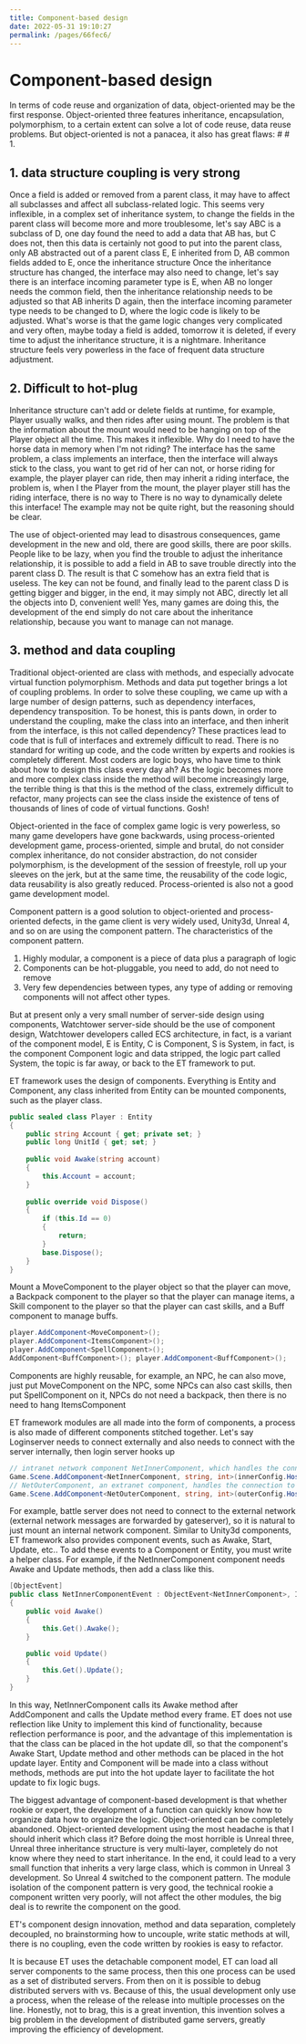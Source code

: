 ```yaml
---
title: Component-based design
date: 2022-05-31 19:10:27
permalink: /pages/66fec6/
---
```

# Component-based design

In terms of code reuse and organization of data, object-oriented may be the first response. Object-oriented three features inheritance, encapsulation, polymorphism, to a certain extent can solve a lot of code reuse, data reuse problems. But object-oriented is not a panacea, it also has great flaws: # # 1.  

## 1. data structure coupling is very strong
Once a field is added or removed from a parent class, it may have to affect all subclasses and affect all subclass-related logic. This seems very inflexible, in a complex set of inheritance system, to change the fields in the parent class will become more and more troublesome, let's say ABC is a subclass of D, one day found the need to add a data that AB has, but C does not, then this data is certainly not good to put into the parent class, only AB abstracted out of a parent class E, E inherited from D, AB common fields added to E, once the inheritance structure Once the inheritance structure has changed, the interface may also need to change, let's say there is an interface incoming parameter type is E, when AB no longer needs the common field, then the inheritance relationship needs to be adjusted so that AB inherits D again, then the interface incoming parameter type needs to be changed to D, where the logic code is likely to be adjusted. What's worse is that the game logic changes very complicated and very often, maybe today a field is added, tomorrow it is deleted, if every time to adjust the inheritance structure, it is a nightmare. Inheritance structure feels very powerless in the face of frequent data structure adjustment.    
## 2. Difficult to hot-plug
Inheritance structure can't add or delete fields at runtime, for example, Player usually walks, and then rides after using mount. The problem is that the information about the mount would need to be hanging on top of the Player object all the time. This makes it inflexible. Why do I need to have the horse data in memory when I'm not riding? The interface has the same problem, a class implements an interface, then the interface will always stick to the class, you want to get rid of her can not, or horse riding for example, the player player can ride, then may inherit a riding interface, the problem is, when I the Player from the mount, the player player still has the riding interface, there is no way to There is no way to dynamically delete this interface! The example may not be quite right, but the reasoning should be clear.  

The use of object-oriented may lead to disastrous consequences, game development in the new and old, there are good skills, there are poor skills. People like to be lazy, when you find the trouble to adjust the inheritance relationship, it is possible to add a field in AB to save trouble directly into the parent class D. The result is that C somehow has an extra field that is useless. The key can not be found, and finally lead to the parent class D is getting bigger and bigger, in the end, it may simply not ABC, directly let all the objects into D, convenient well! Yes, many games are doing this, the development of the end simply do not care about the inheritance relationship, because you want to manage can not manage.  

## 3. method and data coupling
Traditional object-oriented are class with methods, and especially advocate virtual function polymorphism. Methods and data put together brings a lot of coupling problems. In order to solve these coupling, we came up with a large number of design patterns, such as dependency interfaces, dependency transposition. To be honest, this is pants down, in order to understand the coupling, make the class into an interface, and then inherit from the interface, is this not called dependency? These practices lead to code that is full of interfaces and extremely difficult to read. There is no standard for writing up code, and the code written by experts and rookies is completely different. Most coders are logic boys, who have time to think about how to design this class every day ah? As the logic becomes more and more complex class inside the method will become increasingly large, the terrible thing is that this is the method of the class, extremely difficult to refactor, many projects can see the class inside the existence of tens of thousands of lines of code of virtual functions. Gosh!


Object-oriented in the face of complex game logic is very powerless, so many game developers have gone backwards, using process-oriented development game, process-oriented, simple and brutal, do not consider complex inheritance, do not consider abstraction, do not consider polymorphism, is the development of the session of freestyle, roll up your sleeves on the jerk, but at the same time, the reusability of the code logic, data reusability is also greatly reduced. Process-oriented is also not a good game development model.  


Component pattern is a good solution to object-oriented and process-oriented defects, in the game client is very widely used, Unity3d, Unreal 4, and so on are using the component pattern. The characteristics of the component pattern.
1. Highly modular, a component is a piece of data plus a paragraph of logic  
2. Components can be hot-pluggable, you need to add, do not need to remove  
3. Very few dependencies between types, any type of adding or removing components will not affect other types.  


But at present only a very small number of server-side design using components, Watchtower server-side should be the use of component design, Watchtower developers called ECS architecture, in fact, is a variant of the component model, E is Entity, C is Component, S is System, in fact, is the component Component logic and data stripped, the logic part called System, the topic is far away, or back to the ET framework to put.  

ET framework uses the design of components. Everything is Entity and Component, any class inherited from Entity can be mounted components, such as the player class.

```csharp
public sealed class Player : Entity
{
    public string Account { get; private set; }
    public long UnitId { get; set; }
	
    public void Awake(string account)
    {
        this.Account = account;
    }
	
    public override void Dispose()
    {
        if (this.Id == 0)
        {
            return;
        }
        base.Dispose();
    }
}
```
Mount a MoveComponent to the player object so that the player can move, a Backpack component to the player so that the player can manage items, a Skill component to the player so that the player can cast skills, and a Buff component to manage buffs.  

```csharp
player.AddComponent<MoveComponent>();
player.AddComponent<ItemsComponent>();
player.AddComponent<SpellComponent>();
AddComponent<BuffComponent>(); player.AddComponent<BuffComponent>();
```

Components are highly reusable, for example, an NPC, he can also move, just put MoveComponent on the NPC, some NPCs can also cast skills, then put SpellComponent on it, NPCs do not need a backpack, then there is no need to hang ItemsComponent  

ET framework modules are all made into the form of components, a process is also made of different components stitched together. Let's say Loginserver needs to connect externally and also needs to connect with the server internally, then login server hooks up  

```csharp
// intranet network component NetInnerComponent, which handles the connection to the intranet  
Game.Scene.AddComponent<NetInnerComponent, string, int>(innerConfig.Host, innerConfig.Port);
// NetOuterComponent, an extranet component, handles the connection to the client
Game.Scene.AddComponent<NetOuterComponent, string, int>(outerConfig.Host, outerConfig.Port);
```

For example, battle server does not need to connect to the external network (external network messages are forwarded by gateserver), so it is natural to just mount an internal network component.
Similar to Unity3d components, ET framework also provides component events, such as Awake, Start, Update, etc.. To add these events to a Component or Entity, you must write a helper class. For example, if the NetInnerComponent component needs Awake and Update methods, then add a class like this.  

```csharp
[ObjectEvent]
public class NetInnerComponentEvent : ObjectEvent<NetInnerComponent>, IAwake, IUpdate
{
    public void Awake()
    {
        this.Get().Awake();
    }

    public void Update()
    {
        this.Get().Update();
    }
}
````

In this way, NetInnerComponent calls its Awake method after AddComponent and calls the Update method every frame.
ET does not use reflection like Unity to implement this kind of functionality, because reflection performance is poor, and the advantage of this implementation is that the class can be placed in the hot update dll, so that the component's Awake Start, Update method and other methods can be placed in the hot update layer. Entity and Component will be made into a class without methods, methods are put into the hot update layer to facilitate the hot update to fix logic bugs.  

The biggest advantage of component-based development is that whether rookie or expert, the development of a function can quickly know how to organize data how to organize the logic. Object-oriented can be completely abandoned. Object-oriented development using the most headache is that I should inherit which class it? Before doing the most horrible is Unreal three, Unreal three inheritance structure is very multi-layer, completely do not know where they need to start inheritance. In the end, it could lead to a very small function that inherits a very large class, which is common in Unreal 3 development. So Unreal 4 switched to the component pattern. The module isolation of the component pattern is very good, the technical rookie a component written very poorly, will not affect the other modules, the big deal is to rewrite the component on the good. 

ET's component design innovation, method and data separation, completely decoupled, no brainstorming how to uncouple, write static methods at will, there is no coupling, even the code written by rookies is easy to refactor.

It is because ET uses the detachable component model, ET can load all server components to the same process, then this one process can be used as a set of distributed servers. From then on it is possible to debug distributed servers with vs. Because of this, the usual development only use a process, when the release of the release into multiple processes on the line. Honestly, not to brag, this is a great invention, this invention solves a big problem in the development of distributed game servers, greatly improving the efficiency of development.    


